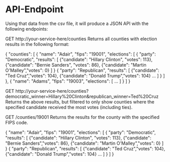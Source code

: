 # API-Endpoint
Using that data from the csv file, it will produce a JSON API with the following endpoints:

GET http://your-service-here/counties 
Returns all counties with election results in the following format:

{
  "counties": [
    {
      "name": "Adair",
      "fips": "19001",
      "elections": [
        {
          "party": "Democratic",
          "results": [
            {"candidate": "Hillary Clinton", "votes": 113},
            {"candidate": "Bernie Sanders", "votes": 86},
            {"candidate": "Martin O'Malley","votes": 0}
          ]
        }
        {
          "party": "Republican",
          "results": [
            {"candidate": "Ted Cruz","votes": 104},
            {"candidate": "Donald Trump","votes": 104}
            ...
          ]
        }
      ]
    },
    {
      "name": "Adams",
      "fips": "19003",
      "elections": [
        ...
      ]
    }
  ]
}




GET http://your-service-here/counties?democratic_winner=Hillary%20Clinton&republican_winner=Ted%20Cruz
	Returns the above results, but filtered to only show counties where the specified candidate received the most votes (including ties).




GET /counties/19001
Returns the results for the county with the specified FIPS code.

{
  "name": "Adair",
  "fips": "19001",
  "elections": [
    {
      "party": "Democratic",
      "results": [
        {"candidate": "Hillary Clinton", "votes": 113},
        {"candidate": "Bernie Sanders","votes": 86},
        {"candidate": "Martin O'Malley","votes": 0}
      ]
    }
    {
      "party": "Republican",
      "results": [
        {"candidate": "Ted Cruz","votes": 104},
        {"candidate": "Donald Trump","votes": 104}
        ...
      ]
    }
  ]
}

